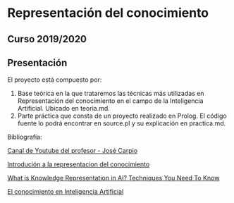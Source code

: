 # Representación del conocimiento

## Curso 2019/2020

## Presentación

El proyecto está compuesto por:

1. Base teórica en la que trataremos las técnicas más utilizadas en Representación del conocimiento en el campo de la Inteligencia Artificial. Ubicado en teoria.md.
2. Parte práctica que consta de un proyecto realizado en Prolog.
   El código fuente lo podrá encontrar en source.pl y su explicación en practica.md.

Bibliografía:

[Canal de Youtube del profesor -    José Carpio](https://www.youtube.com/user/josecarpioc)

[Introdución a la representacion del conocimiento](http://openaccess.uoc.edu/webapps/o2/bitstream/10609/69005/2/Representaci%C3%B3n%20del%20conocimiento_M%C3%B3dulo%201_Introducci%C3%B3n%20a%20la%20representaci%C3%B3n%20del%20conocimiento.pdf)

[What is Knowledge Representation in AI? Techniques You Need To Know](https://www.edureka.co/blog/knowledge-representation-in-ai/)

[El conocimiento en Inteligencia Artificial](https://es.slideshare.net/warrionet/el-conocimiento-en-ia)